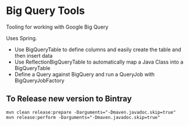 Big Query Tools
===================

Tooling for working with Google Big Query

Uses Spring.


* Use BigQueryTable to define columns and easily create the table and then insert data
* Use ReflectionBigQueryTable to automatically map a Java Class into a BigQueryTable
* Define a Query against BigQuery and run a QueryJob with BigQueryJobFactory


## To Release new version to Bintray

    mvn clean release:prepare -Darguments="-Dmaven.javadoc.skip=true"
    mvn release:perform -Darguments="-Dmaven.javadoc.skip=true"


